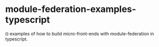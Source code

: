 # module-federation-examples-typescript
¤ examples of how to build micro-front-ends with module-federation in typescript.
